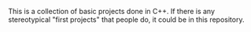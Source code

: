 This is a collection of basic projects done in C++. If there is any stereotypical "first projects" that people do, it could be in this repository.
